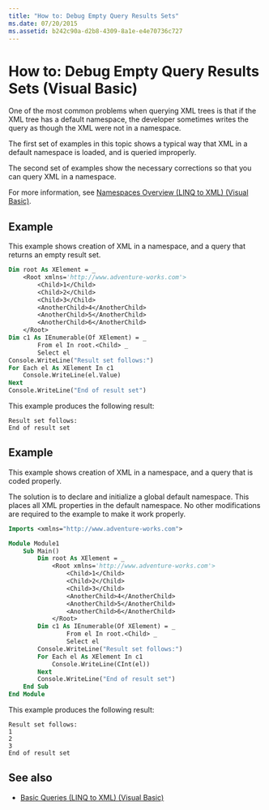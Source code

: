 ```yaml
---
title: "How to: Debug Empty Query Results Sets"
ms.date: 07/20/2015
ms.assetid: b242c90a-d2b8-4309-8a1e-e4e70736c727
---
```

# How to: Debug Empty Query Results Sets (Visual Basic)

One of the most common problems when querying XML trees is that if the XML tree has a default namespace, the developer sometimes writes the query as though the XML were not in a namespace.

The first set of examples in this topic shows a typical way that XML in a default namespace is loaded, and is queried improperly.

The second set of examples show the necessary corrections so that you can query XML in a namespace.

For more information, see [Namespaces Overview (LINQ to XML) (Visual Basic)](namespaces-overview-linq-to-xml.md).

## Example

This example shows creation of XML in a namespace, and a query that returns an empty result set.

```vb
Dim root As XElement = _
    <Root xmlns='http://www.adventure-works.com'>
        <Child>1</Child>
        <Child>2</Child>
        <Child>3</Child>
        <AnotherChild>4</AnotherChild>
        <AnotherChild>5</AnotherChild>
        <AnotherChild>6</AnotherChild>
    </Root>
Dim c1 As IEnumerable(Of XElement) = _
        From el In root.<Child> _
        Select el
Console.WriteLine("Result set follows:")
For Each el As XElement In c1
    Console.WriteLine(el.Value)
Next
Console.WriteLine("End of result set")
```

This example produces the following result:

```console
Result set follows:
End of result set
```

## Example

This example shows creation of XML in a namespace, and a query that is coded properly.

The solution is to declare and initialize a global default namespace. This places all XML properties in the default namespace. No other modifications are required to the example to make it work properly.

```vb
Imports <xmlns="http://www.adventure-works.com">

Module Module1
    Sub Main()
        Dim root As XElement = _
            <Root xmlns='http://www.adventure-works.com'>
                <Child>1</Child>
                <Child>2</Child>
                <Child>3</Child>
                <AnotherChild>4</AnotherChild>
                <AnotherChild>5</AnotherChild>
                <AnotherChild>6</AnotherChild>
            </Root>
        Dim c1 As IEnumerable(Of XElement) = _
                From el In root.<Child> _
                Select el
        Console.WriteLine("Result set follows:")
        For Each el As XElement In c1
            Console.WriteLine(CInt(el))
        Next
        Console.WriteLine("End of result set")
    End Sub
End Module
```

This example produces the following result:

```console
Result set follows:
1
2
3
End of result set
```

## See also

- [Basic Queries (LINQ to XML) (Visual Basic)](../../../../visual-basic/programming-guide/concepts/linq/basic-queries-linq-to-xml.md)
